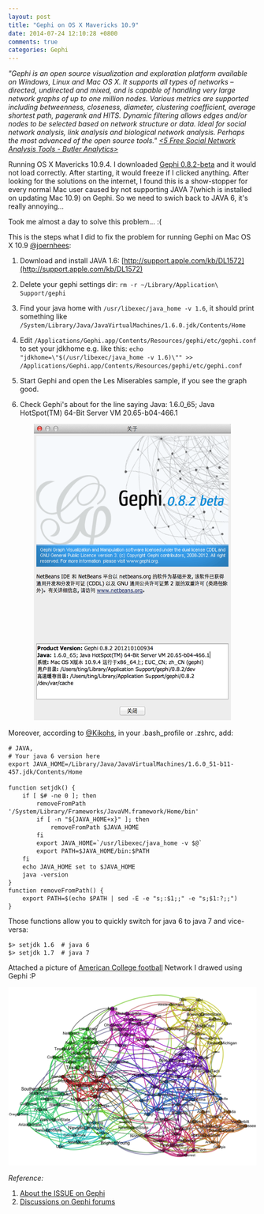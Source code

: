 ```yaml
---
layout: post
title: "Gephi on OS X Mavericks 10.9"
date: 2014-07-24 12:10:28 +0800
comments: true
categories: Gephi
---
```


*"Gephi is an open source visualization and exploration platform available on Windows, Linux and Mac OS X. It supports all types of networks – directed, undirected and mixed, and is capable of handling very large network graphs of up to one million nodes. Various metrics are supported including betweenness, closeness, diameter, clustering coefficient, average shortest path, pagerank and HITS. Dynamic filtering allows edges and/or nodes to be selected based on network structure or data. Ideal for social network analysis, link analysis and biological network analysis. Perhaps the most advanced of the open source tools." [<5 Free Social Network Analysis Tools - Butler Analytics>](http://butleranalytics.com/5-free-social-network-analysis-tools/)*

Running OS X Mavericks 10.9.4. I downloaded [Gephi 0.8.2-beta](http://gephi.github.io/users/download/) and it would not load correctly. After starting, it would freeze if I clicked anything. After looking for the solutions on the internet, I found this is a show-stopper for every normal Mac user caused by not supporting JAVA 7(which is installed on updating Mac 10.9) on Gephi. So we need to swich back to JAVA 6, it's really annoying...

Took me almost a day to solve this problem... :( 

This is the steps what I did to fix the problem for running Gephi on Mac OS X 10.9 [@joernhees](https://github.com/joernhees):

1. Download and install JAVA 1.6: [http://support.apple.com/kb/DL1572](http://support.apple.com/kb/DL1572)

2. Delete your gephi settings dir: `rm -r ~/Library/Application\ Support/gephi`

3. Find your java home with `/usr/libexec/java_home -v 1.6`, it should print something like `/System/Library/Java/JavaVirtualMachines/1.6.0.jdk/Contents/Home`

4. Edit `/Applications/Gephi.app/Contents/Resources/gephi/etc/gephi.conf` to set your jdkhome e.g. like this: `echo "jdkhome=\"$(/usr/libexec/java_home -v 1.6)\"" >> /Applications/Gephi.app/Contents/Resources/gephi/etc/gephi.conf`

5. Start Gephi and open the Les Miserables sample, if you see the graph good.

6. Check Gephi's about for the line saying Java: 1.6.0_65; Java HotSpot(TM) 64-Bit Server VM 20.65-b04-466.1

<center><img src="https://raw.githubusercontent.com/sumnous/sumnous.github.io/source/source/images/gephi-about.png" width="400" height="600"></center>

Moreover, according to [@Kikohs](https://github.com/kikohs), in your .bash_profile or .zshrc, add:

```vim
# JAVA,
# Your java 6 version here
export JAVA_HOME=/Library/Java/JavaVirtualMachines/1.6.0_51-b11-457.jdk/Contents/Home

function setjdk() {
    if [ $# -ne 0 ]; then
        removeFromPath '/System/Library/Frameworks/JavaVM.framework/Home/bin'
        if [ -n "${JAVA_HOME+x}" ]; then
            removeFromPath $JAVA_HOME
        fi
        export JAVA_HOME=`/usr/libexec/java_home -v $@`
        export PATH=$JAVA_HOME/bin:$PATH
    fi
    echo JAVA_HOME set to $JAVA_HOME
    java -version
}
function removeFromPath() {
    export PATH=$(echo $PATH | sed -E -e "s;:$1;;" -e "s;$1:?;;")
}
```

Those functions allow you to quickly switch for java 6 to java 7 and vice-versa:

```vim
$> setjdk 1.6  # java 6
$> setjdk 1.7  # java 7
```
Attached a picture of [American College football](http://networkdata.ics.uci.edu/data.php?id=5) Network I drawed using Gephi :P

<center><img src="https://raw.githubusercontent.com/sumnous/sumnous.github.io/source/source/images/football_generate.png"></center>


*Reference:* 
1. [About the ISSUE on Gephi](https://github.com/gephi/gephi/issues/748)
2. [Discussions on Gephi forums](https://forum.gephi.org/viewtopic.php?f=24&t=3034&start=20)

